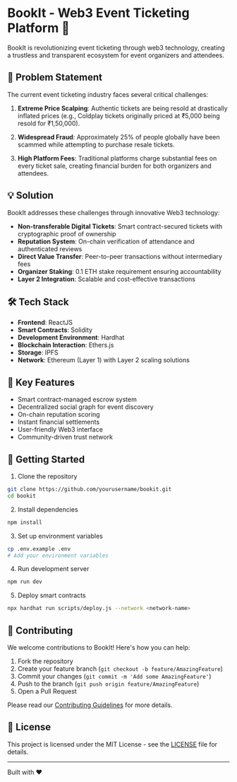 # BookIt - Web3 Event Ticketing Platform 🎫

BookIt is revolutionizing event ticketing through web3 technology, creating a trustless and transparent ecosystem for event organizers and attendees.

## 🎯 Problem Statement

The current event ticketing industry faces several critical challenges:

1. **Extreme Price Scalping**: Authentic tickets are being resold at drastically inflated prices (e.g., Coldplay tickets originally priced at ₹5,000 being resold for ₹1,50,000).

2. **Widespread Fraud**: Approximately 25% of people globally have been scammed while attempting to purchase resale tickets.

3. **High Platform Fees**: Traditional platforms charge substantial fees on every ticket sale, creating financial burden for both organizers and attendees.

## 💡 Solution

BookIt addresses these challenges through innovative Web3 technology:

- **Non-transferable Digital Tickets**: Smart contract-secured tickets with cryptographic proof of ownership
- **Reputation System**: On-chain verification of attendance and authenticated reviews
- **Direct Value Transfer**: Peer-to-peer transactions without intermediary fees
- **Organizer Staking**: 0.1 ETH stake requirement ensuring accountability
- **Layer 2 Integration**: Scalable and cost-effective transactions

## 🛠️ Tech Stack

- **Frontend**: ReactJS
- **Smart Contracts**: Solidity
- **Development Environment**: Hardhat
- **Blockchain Interaction**: Ethers.js
- **Storage**: IPFS
- **Network**: Ethereum (Layer 1) with Layer 2 scaling solutions

## 🌟 Key Features

- Smart contract-managed escrow system
- Decentralized social graph for event discovery
- On-chain reputation scoring
- Instant financial settlements
- User-friendly Web3 interface
- Community-driven trust network

## 🚀 Getting Started

1. Clone the repository
```bash
git clone https://github.com/yourusername/bookit.git
cd bookit
```

2. Install dependencies
```bash
npm install
```

3. Set up environment variables
```bash
cp .env.example .env
# Add your environment variables
```

4. Run development server
```bash
npm run dev
```

5. Deploy smart contracts
```bash
npx hardhat run scripts/deploy.js --network <network-name>
```

## 🤝 Contributing

We welcome contributions to BookIt! Here's how you can help:

1. Fork the repository
2. Create your feature branch (`git checkout -b feature/AmazingFeature`)
3. Commit your changes (`git commit -m 'Add some AmazingFeature'`)
4. Push to the branch (`git push origin feature/AmazingFeature`)
5. Open a Pull Request

Please read our [Contributing Guidelines](CONTRIBUTING.md) for more details.

## 📜 License

This project is licensed under the MIT License - see the [LICENSE](LICENSE) file for details.


---

Built with ❤️
